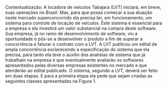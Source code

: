 Contextualização:
A locadora de veículos Tabajara (LVT) iniciará, em breve, suas operações no Brasil. Mas, para
que possa começar a sua atuação neste mercado superconcorrido ela precisa ter, em
funcionamento, um sistema para controle de locação de veículos. Este sistema é essencial para a
empresa e ela investirá um valor substancial na compra deste software. Sua empresa, já no ramo
de desenvolvimento de software, viu a oportunidade e pôs-se a desenvolver o produto a fim de
superar a concorrência e faturar o contrato com a LVT.
A LVT publicou um edital de ampla concorrência esclarecendo a especificação do sistema que
ela precisa, para tanto ela teve o auxílio dos analistas de sistema que já trabalham na empresa e
que eventualmente avaliarão os softwares apresentados pelas diversas empresas existentes no
mercado e que atenderão ao edital publicado. O sistema, segundo a LVT, deverá ser feito em duas
etapas. E para a primeira etapa ela pede que sejam criadas as seguintes classes apresentadas na
Figura 1.
